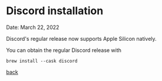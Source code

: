 # Discord installation

Date: March 22, 2022

Discord's regular release now supports Apple Silicon natively.

You can obtain the regular Discord release with

```
brew install --cask discord
```

[back](https://depal1.github.io/mac-gaming/)
